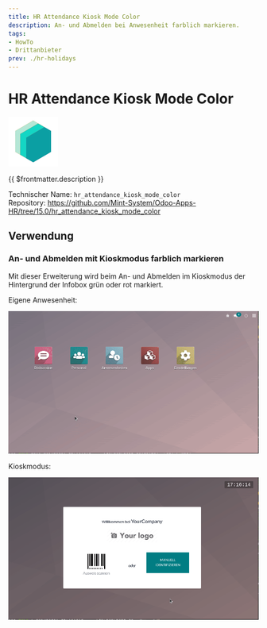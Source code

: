 ```yaml
---
title: HR Attendance Kiosk Mode Color
description: An- und Abmelden bei Anwesenheit farblich markieren.
tags:
- HowTo
- Drittanbieter
prev: ./hr-holidays
---
```

# HR Attendance Kiosk Mode Color
![icon_oms_box](attachments/icons_odoo_mint_system.png)

{{ $frontmatter.description }}

Technischer Name: `hr_attendance_kiosk_mode_color`\
Repository: <https://github.com/Mint-System/Odoo-Apps-HR/tree/15.0/hr_attendance_kiosk_mode_color>

## Verwendung

### An- und Abmelden mit Kioskmodus farblich markieren

Mit dieser Erweiterung wird beim An- und Abmelden im Kioskmodus der Hintergrund der Infobox grün oder rot markiert.

Eigene Anwesenheit:

![HR Attendance Kiosk Mode Color](attachments/HR%20Attendance%20Kiosk%20Mode%20Color%20MyAttendance.gif)

Kioskmodus:

![HR Attendance Kiosk Mode Color Kioskmode](attachments/HR%20Attendance%20Kiosk%20Mode%20Color%20Kioskmode.gif)